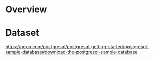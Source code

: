 # Overview

# Dataset

https://neon.com/postgresql/postgresql-getting-started/postgresql-sample-database#download-the-postgresql-sample-database